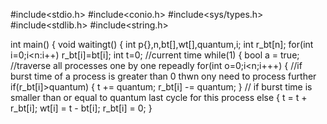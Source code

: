 #include<stdio.h>
#include<conio.h>
#include<sys/types.h>
#include<stdlib.h>
#include<string.h>

int main()
{
void waitingt()
{
int p{},n,bt[],wt[],quantum,i;
int r_bt[n];
for(int i=0;i<n:i++)
r_bt[i]=bt[i];
int t=0; //current time
while(1)
{
bool a = true;
//traverse all processes one by one repeadly
for(int o=0;i<n;i+++)
{
//if burst time of a process is greater than 0 thwn ony need to process further
if(r_bt[i]>quantum)
{
t += quantum;
r_bt[i] -= quantum;
}
// if burst time is smaller than or equal to quantum last cycle for this process
else
{
t = t + r_bt[i];
wt[i] = t - bt[i];
r_bt[i] = 0;
}
